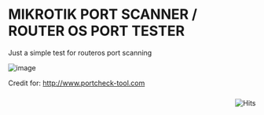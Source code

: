 # MIKROTIK PORT SCANNER / ROUTER OS PORT TESTER
Just a simple test for routeros port scanning

![image](https://user-images.githubusercontent.com/42666125/111259079-d42a9c00-8650-11eb-8f48-6385aad0d1ab.png)

Credit for: http://www.portcheck-tool.com

<img style="float:right; padding-top:10px" src="https://hits.seeyoufarm.com/api/count/incr/badge.svg?url=https%3A%2F%2Fbuananetpbun.github.io%2F&count_bg=%23C83D3D&title_bg=%23555555&icon=&icon_color=%23E7E7E7&title=hits&edge_flat=false" alt="Hits"/>
